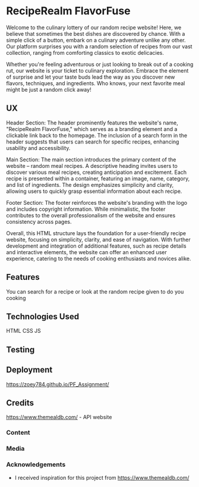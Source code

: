 # RecipeRealm FlavorFuse

Welcome to the culinary lottery of our random recipe website! Here, we believe that sometimes the best dishes are discovered by chance. With a simple click of a button, embark on a culinary adventure unlike any other. Our platform surprises you with a random selection of recipes from our vast collection, ranging from comforting classics to exotic delicacies.

Whether you're feeling adventurous or just looking to break out of a cooking rut, our website is your ticket to culinary exploration. Embrace the element of surprise and let your taste buds lead the way as you discover new flavors, techniques, and ingredients. Who knows, your next favorite meal might be just a random click away!
 
## UX
 
Header Section: The header prominently features the website's name, "RecipeRealm FlavorFuse," which serves as a branding element and a clickable link back to the homepage. The inclusion of a search form in the header suggests that users can search for specific recipes, enhancing usability and accessibility.

Main Section: The main section introduces the primary content of the website – random meal recipes. A descriptive heading invites users to discover various meal recipes, creating anticipation and excitement. Each recipe is presented within a container, featuring an image, name, category, and list of ingredients. The design emphasizes simplicity and clarity, allowing users to quickly grasp essential information about each recipe.

Footer Section: The footer reinforces the website's branding with the logo and includes copyright information. While minimalistic, the footer contributes to the overall professionalism of the website and ensures consistency across pages.

Overall, this HTML structure lays the foundation for a user-friendly recipe website, focusing on simplicity, clarity, and ease of navigation. With further development and integration of additional features, such as recipe details and interactive elements, the website can offer an enhanced user experience, catering to the needs of cooking enthusiasts and novices alike.

## Features

You can search for a recipe or look at the random recipe given to do you cooking

## Technologies Used

HTML
CSS
JS


## Testing


## Deployment
https://zoey784.github.io/PF_Assignment/

## Credits
https://www.themealdb.com/ - API website

### Content


### Media


### Acknowledgements

- I received inspiration for this project from https://www.themealdb.com/